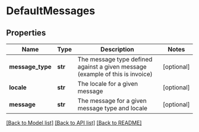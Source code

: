 # DefaultMessages

## Properties
Name | Type | Description | Notes
------------ | ------------- | ------------- | -------------
**message_type** | **str** | The message type defined against a given message (example of this is invoice) | [optional] 
**locale** | **str** | The locale for a given message | [optional] 
**message** | **str** | The message for a given message type and locale | [optional] 

[[Back to Model list]](../README.md#documentation-for-models) [[Back to API list]](../README.md#documentation-for-api-endpoints) [[Back to README]](../README.md)


